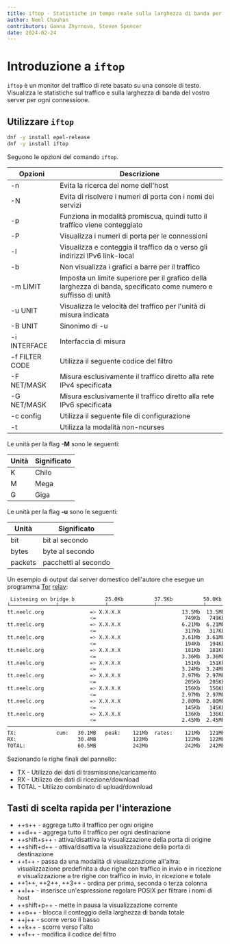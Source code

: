 ```yaml
---
title: iftop - Statistiche in tempo reale sulla larghezza di banda per connessione
author: Neel Chauhan
contributors: Ganna Zhyrnova, Steven Spencer
date: 2024-02-24
---
```


# Introduzione a `iftop`

`iftop` è un monitor del traffico di rete basato su una console di testo. Visualizza le statistiche sul traffico e sulla larghezza di banda del vostro server per ogni connessione.

## Utilizzare `iftop`

```bash
dnf -y install epel-release
dnf -y install iftop
```

Seguono le opzioni del comando `iftop`.

| Opzioni        | Descrizione                                                                                                      |
| -------------- | ---------------------------------------------------------------------------------------------------------------- |
| -n             | Evita la ricerca del nome dell'host                                                                              |
| -N             | Evita di risolvere i numeri di porta con i nomi dei servizi                                                      |
| -p             | Funziona in modalità promiscua, quindi tutto il traffico viene conteggiato                                       |
| -P             | Visualizza i numeri di porta per le connessioni                                                                  |
| -l             | Visualizza e conteggia il traffico da o verso gli indirizzi IPv6 link-local                                      |
| -b             | Non visualizza i grafici a barre per il traffico                                                                 |
| -m LIMIT       | Imposta un limite superiore per il grafico della larghezza di banda, specificato come numero e suffisso di unità |
| -u UNIT        | Visualizza le velocità del traffico per l'unità di misura indicata                                               |
| -B UNIT        | Sinonimo di -u                                                                                                   |
| -i INTERFACE   | Interfaccia di misura                                                                                            |
| -f FILTER CODE | Utilizza il seguente codice del filtro                                                                           |
| -F NET/MASK    | Misura esclusivamente il traffico diretto alla rete IPv4 specificata                                             |
| -G NET/MASK    | Misura esclusivamente il traffico diretto alla rete IPv6 specificata                                             |
| -c config      | Utilizza il seguente file di configurazione                                                                      |
| -t             | Utilizza la modalità non-ncurses                                                                                 |

Le unità per la flag **-M** sono le seguenti:

| Unità | Significato |
| ----- | ----------- |
| K     | Chilo       |
| M     | Mega        |
| G     | Giga        |

Le unità per la flag **-u** sono le seguenti:

| Unità   | Significato          |
| ------- | -------------------- |
| bit     | bit al secondo       |
| bytes   | byte al secondo      |
| packets | pacchetti al secondo |

Un esempio di output dal server domestico dell'autore che esegue un programma [Tor](https://www.torproject.org/) [relay](https://community.torproject.org/relay/types-of-relays/):

```bash
 Listening on bridge b          25.0Kb          37.5Kb          50.0Kb    62.5Kb
└───────────────┴───────────────┴───────────────┴───────────────┴───────────────
tt.neelc.org               => X.X.X.X                    13.5Mb  13.5Mb  13.5Mb
                           <=                             749Kb   749Kb   749Kb
tt.neelc.org               => X.X.X.X                    6.21Mb  6.21Mb  6.21Mb
                           <=                             317Kb   317Kb   317Kb
tt.neelc.org               => X.X.X.X                    3.61Mb  3.61Mb  3.61Mb
                           <=                             194Kb   194Kb   194Kb
tt.neelc.org               => X.X.X.X                     181Kb   181Kb   181Kb
                           <=                            3.36Mb  3.36Mb  3.36Mb
tt.neelc.org               => X.X.X.X                     151Kb   151Kb   151Kb
                           <=                            3.24Mb  3.24Mb  3.24Mb
tt.neelc.org               => X.X.X.X                    2.97Mb  2.97Mb  2.97Mb
                           <=                             205Kb   205Kb   205Kb
tt.neelc.org               => X.X.X.X                     156Kb   156Kb   156Kb
                           <=                            2.97Mb  2.97Mb  2.97Mb
tt.neelc.org               => X.X.X.X                    2.80Mb  2.80Mb  2.80Mb
                           <=                             145Kb   145Kb   145Kb
tt.neelc.org               => X.X.X.X                     136Kb   136Kb   136Kb
                           <=                            2.45Mb  2.45Mb  2.45Mb
────────────────────────────────────────────────────────────────────────────────
TX:             cum:   30.1MB   peak:    121Mb  rates:    121Mb   121Mb   121Mb
RX:                    30.4MB            122Mb            122Mb   122Mb   122Mb
TOTAL:                 60.5MB            242Mb            242Mb   242Mb   242Mb
```

Sezionando le righe finali del pannello:

- TX - Utilizzo dei dati di trasmissione/caricamento
- RX - Utilizzo dei dati di ricezione/download
- TOTAL - Utilizzo combinato di upload/download

## Tasti di scelta rapida per l'interazione

- \++s++ - aggrega tutto il traffico per ogni origine
- \++d++ - aggrega tutto il traffico per ogni destinazione
- \++shift+s++ - attiva/disattiva la visualizzazione della porta di origine
- \++shift+d++ - attiva/disattiva la visualizzazione della porta di destinazione
- \++t++ - passa da una modalità di visualizzazione all'altra: visualizzazione predefinita a due righe con traffico in invio e in ricezione e visualizzazione a tre righe con traffico in invio, in ricezione e totale
- \++1++, ++2++, ++3++ - ordina per prima, seconda o terza colonna
- \++l++ - inserisce un'espressione regolare POSIX per filtrare i nomi di host
- \++shift+p++ - mette in pausa la visualizzazione corrente
- \++o++ - blocca il conteggio della larghezza di banda totale
- \++j++ - scorre verso il basso
- \++k++ - scorre verso l'alto
- \++f++ - modifica il codice del filtro
